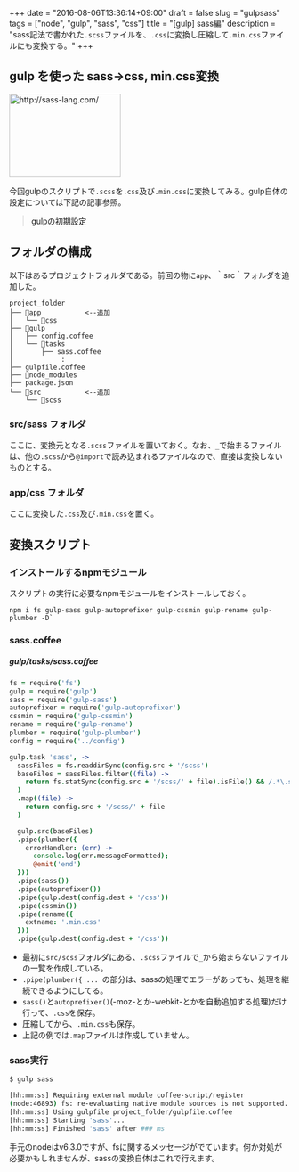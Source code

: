 +++
date = "2016-08-06T13:36:14+09:00"
draft = false
slug = "gulpsass"
tags = ["node", "gulp", "sass", "css"]
title = "[gulp] sass編"
description = "sass記法で書かれた`.scss`ファイルを、`.css`に変換し圧縮して`.min.css`ファイルにも変換する。"
+++

## gulp を使った sass→css, min.css変換

<a href="http://sass-lang.com/"><img title="Sass: Syntactically Awesome Style Sheets" src="http://capture.heartrails.com/200x150/cool?http://sass-lang.com/" alt="http://sass-lang.com/" width="200" height="150" /></a>

今回gulpのスクリプトで`.scss`を`.css`及び`.min.css`に変換してみる。gulp自体の設定については下記の記事参照。

> [gulpの初期設定](https://code-house.jp/post/gulp/gulpsetting/)

<!--more-->

## フォルダの構成

以下はあるプロジェクトフォルダである。前回の物に`app`、｀src｀フォルダを追加した。

```
project_folder
├── 📁app           <--追加
│   └── 📁css
├── 📁gulp
│   ├── config.coffee
│   └── 📁tasks
│       ├── sass.coffee
│            :
├── gulpfile.coffee
├── 📁node_modules
├── package.json
└── 📁src           <--追加
    └── 📁scss
```


### src/sass フォルダ

ここに、変換元となる`.scss`ファイルを置いておく。なお、`_`で始まるファイルは、他の`.scss`から`@import`で読み込まれるファイルなので、直接は変換しないものとする。

### app/css フォルダ

ここに変換した`.css`及び`.min.css`を置く。


## 変換スクリプト

### インストールするnpmモジュール

スクリプトの実行に必要なnpmモジュールをインストールしておく。

```
npm i fs gulp-sass gulp-autoprefixer gulp-cssmin gulp-rename gulp-plumber -D`
```

### sass.coffee

##### gulp/tasks/sass.coffee
```coffee
fs = require('fs')
gulp = require('gulp')
sass = require('gulp-sass')
autoprefixer = require('gulp-autoprefixer')
cssmin = require('gulp-cssmin')
rename = require('gulp-rename')
plumber = require('gulp-plumber')
config = require('../config')

gulp.task 'sass', ->
  sassFiles = fs.readdirSync(config.src + '/scss')
  baseFiles = sassFiles.filter((file) ->
    return fs.statSync(config.src + '/scss/' + file).isFile() && /.*\.scss$/.test(file) && file.charAt(0) != "_"
  )
  .map((file) ->
    return config.src + '/scss/' + file
  )

  gulp.src(baseFiles)
  .pipe(plumber({
    errorHandler: (err) ->
      console.log(err.messageFormatted);
      @emit('end')
  }))
  .pipe(sass())
  .pipe(autoprefixer())
  .pipe(gulp.dest(config.dest + '/css'))
  .pipe(cssmin())
  .pipe(rename({
    extname: '.min.css'
  }))
  .pipe(gulp.dest(config.dest + '/css'))
```

- 最初に`src/scss`フォルダにある、`.scss`ファイルで`_`から始まらないファイルの一覧を作成している。
- `.pipe(plumber({ ... `の部分は、sassの処理でエラーがあっても、処理を継続できるようにしてる。
- `sass()`と`autoprefixer()`(-moz-とか-webkit-とかを自動追加する処理)だけ行って、`.css`を保存。
- 圧縮してから、`.min.css`も保存。
- 上記の例では`.map`ファイルは作成していません。


### sass実行

```bash
$ gulp sass

[hh:mm:ss] Requiring external module coffee-script/register
(node:46893) fs: re-evaluating native module sources is not supported. If you are using the graceful-fs module, please update it to a more recent version.
[hh:mm:ss] Using gulpfile project_folder/gulpfile.coffee
[hh:mm:ss] Starting 'sass'...
[hh:mm:ss] Finished 'sass' after ### ms
```

手元のnodeはv6.3.0ですが、fsに関するメッセージがでています。何か対処が必要かもしれませんが、sassの変換自体はこれで行えます。
